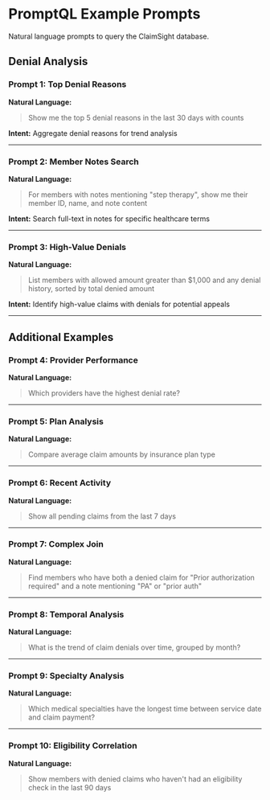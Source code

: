 # PromptQL Example Prompts

Natural language prompts to query the ClaimSight database.

## Denial Analysis

### Prompt 1: Top Denial Reasons
**Natural Language:**
> Show me the top 5 denial reasons in the last 30 days with counts

**Intent:** Aggregate denial reasons for trend analysis

---

### Prompt 2: Member Notes Search
**Natural Language:**
> For members with notes mentioning "step therapy", show me their member ID, name, and note content

**Intent:** Search full-text in notes for specific healthcare terms

---

### Prompt 3: High-Value Denials
**Natural Language:**
> List members with allowed amount greater than $1,000 and any denial history, sorted by total denied amount

**Intent:** Identify high-value claims with denials for potential appeals

---

## Additional Examples

### Prompt 4: Provider Performance
**Natural Language:**
> Which providers have the highest denial rate?

---

### Prompt 5: Plan Analysis
**Natural Language:**
> Compare average claim amounts by insurance plan type

---

### Prompt 6: Recent Activity
**Natural Language:**
> Show all pending claims from the last 7 days

---

### Prompt 7: Complex Join
**Natural Language:**
> Find members who have both a denied claim for "Prior authorization required" and a note mentioning "PA" or "prior auth"

---

### Prompt 8: Temporal Analysis
**Natural Language:**
> What is the trend of claim denials over time, grouped by month?

---

### Prompt 9: Specialty Analysis
**Natural Language:**
> Which medical specialties have the longest time between service date and claim payment?

---

### Prompt 10: Eligibility Correlation
**Natural Language:**
> Show members with denied claims who haven't had an eligibility check in the last 90 days
